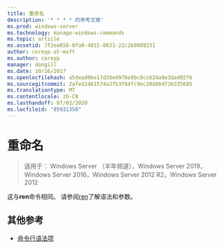 ```yaml
---
title: 重命名
description: '* * * * 的参考文章'
ms.prod: windows-server
ms.technology: manage-windows-commands
ms.topic: article
ms.assetid: 7f2ea658-0fa9-4015-8031-22c2b0089231
author: coreyp-at-msft
ms.author: coreyp
manager: dongill
ms.date: 10/16/2017
ms.openlocfilehash: a5dead0be17d38e4978e9bc8cc624a9e3dad02f6
ms.sourcegitcommit: 2afed2461574a3f53f84fc9ec28d86df3b335685
ms.translationtype: MT
ms.contentlocale: zh-CN
ms.lasthandoff: 07/02/2020
ms.locfileid: "85931358"
---
```

# <a name="rename"></a>重命名

> 适用于： Windows Server （半年频道），Windows Server 2019，Windows Server 2016，Windows Server 2012 R2，Windows Server 2012

这与**ren**命令相同。
请参阅[ren](ren.md)了解语法和参数。
## <a name="additional-references"></a>其他参考
- [命令行语法项](command-line-syntax-key.md)

